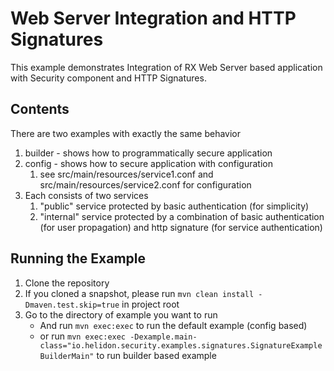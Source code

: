 Web Server Integration and HTTP Signatures
===================

This example demonstrates Integration of RX Web Server
based application with Security component and HTTP Signatures.

Contents
--------
There are two examples with exactly the same behavior
1. builder - shows how to programmatically secure application
2. config - shows how to secure application with configuration
    1. see src/main/resources/service1.conf and src/main/resources/service2.conf for configuration
3. Each consists of two services
    1. "public" service protected by basic authentication (for simplicity)
    2. "internal" service protected by a combination of basic authentication (for user propagation) and http signature
    (for service authentication)

Running the Example
-------------------

1. Clone the repository
2. If you cloned a snapshot, please run `mvn clean install -Dmaven.test.skip=true` in project root
3. Go to the directory of example you want to run
    - And run `mvn exec:exec` to run the default example (config based)
    - or  run `mvn exec:exec -Dexample.main-class="io.helidon.security.examples.signatures.SignatureExampleBuilderMain"` 
    to run builder based example